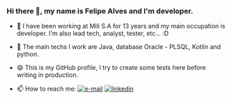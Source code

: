 ### Hi there 👋, my name is Felipe Alves and I'm developer.

- 🔭 I have been working at Mili S.A for 13 years and my main occupation is developer. I'm also lead tech, analyst, tester, etc... :D 

- 🔭 The main techs I work are Java, database Oracle - PLSQL, Kotlin and python. 

- 😄 This is my GitHub profile, I try to create some tests here before writing in production.

- 📫 How to reach me: [![e-mail](https://user-images.githubusercontent.com/61691394/149848316-2da2215c-41a2-49fb-922a-9062a6eedd2b.png)](mailto:vieira.felipe.alves@gmail.com) [![linkedin](https://user-images.githubusercontent.com/61691394/149848655-0244e1cd-9a76-4173-8f7d-8b5fbf55687d.png)](https://www.linkedin.com/in/felipevalves86/)
 
<!--
**felipevalves/felipevalves** is a ✨ _special_ ✨ repository because its `README.md` (this file) appears on your GitHub profile.

Here are some ideas to get you started:

- 🔭 I’m currently working on ...
- 🌱 I’m currently learning ...
- 👯 I’m looking to collaborate on ...
- 🤔 I’m looking for help with ...
- 💬 Ask me about ...
- 📫 How to reach me: ...
- 😄 Pronouns: ...
- ⚡ Fun fact: ...
-->
